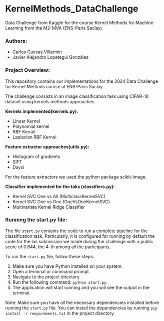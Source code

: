 # KernelMethods_DataChallenge
Data Challenge from Kaggle for the course Kernel Methods for Machine Learning from the M2-MVA (ENS-Paris Saclay).

### Authors:
- Carlos Cuevas Villarmin
- Javier Alejandro Lopetegui González

### Project Overview:
This repository contains our implementations for the 2024 Data Challenge for Kernel Methods course at ENS-Paris Saclay.

The challenge consists in an image classification task using CIFAR-10 dataset using kernels methods approaches.

**Kernels implemented(kernels.py):**
- Linear Kernel
- Polynomial kernel
- RBF Kernel
- Laplacian RBF Kernel

**Feature extractor approaches(utils.py):**
- Histogram of gradients 
- SIFT
- Daysi

For the feature extractors we used the python package scikit-image.

**Classifier implemented for the taks (classifiers.py):**
- Kernel SVC One vs All (MulticlassKernelSVC)
- Kernel SVC One vs One (OneVsOneKernelSVC)
- Multivariate Kernel Ridge Classifier

### Running the start.py file:

The file `start.py` contains the code to run a complete pipeline for the classification task. Particularly, it is configured for running by default the code for the las submission we made during the challenge with a public score of 0.644, the 4-th among all the participants.

To run the `start.py` file, follow these steps:

1. Make sure you have Python installed on your system.
2. Open a terminal or command prompt.
3. Navigate to the project directory
4. Run the following command: `python start.py`.
5. The application will start running and you will see the output in the terminal.

Note: Make sure you have all the necessary dependencies installed before running the `start.py` file. You can install the dependencies by running `pip install -r requirements.txt` in the project directory.